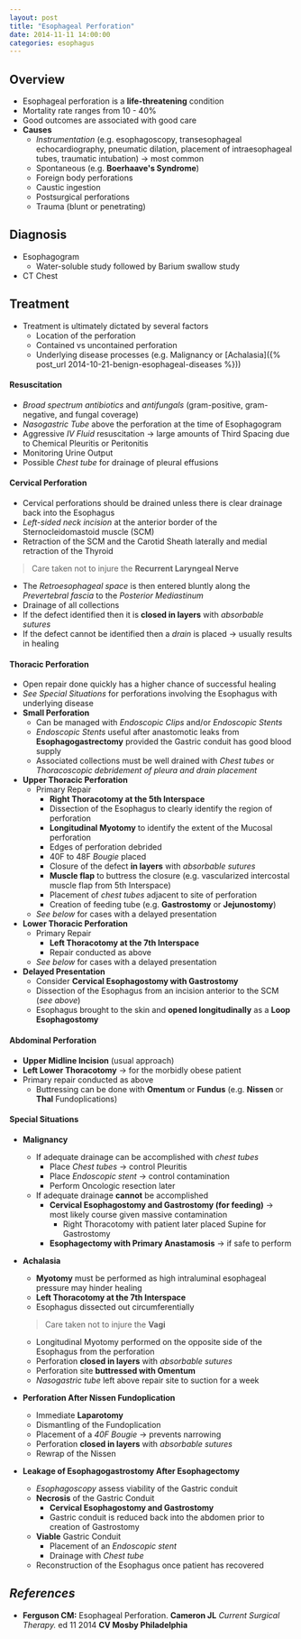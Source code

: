 ```yaml
---
layout: post
title: "Esophageal Perforation"
date: 2014-11-11 14:00:00
categories: esophagus
---
```


## Overview

* Esophageal perforation is a **life-threatening** condition
* Mortality rate ranges from 10 - 40%
* Good outcomes are associated with good care
* **Causes**
  * *Instrumentation* (e.g. esophagoscopy, transesophageal echocardiography, pneumatic dilation, placement of intraesophageal tubes, traumatic intubation) &#8594; most common
  * Spontaneous (e.g. **Boerhaave's Syndrome**)
  * Foreign body perforations
  * Caustic ingestion
  * Postsurgical perforations
  * Trauma (blunt or penetrating)

## Diagnosis

* Esophagogram
  * Water-soluble study followed by Barium swallow study
* CT Chest

## Treatment

* Treatment is ultimately dictated by several factors
  * Location of the perforation
  * Contained vs uncontained perforation
  * Underlying disease processes (e.g. Malignancy or [Achalasia]({% post_url 2014-10-21-benign-esophageal-diseases %}))
  
#### Resuscitation

* *Broad spectrum antibiotics* and *antifungals* (gram-positive, gram-negative, and fungal coverage)
* *Nasogastric Tube* above the perforation at the time of Esophagogram
* Aggressive *IV Fluid* resuscitation &#8594; large amounts of Third Spacing due to Chemical Pleuritis or Peritonitis
* Monitoring Urine Output
* Possible *Chest tube* for drainage of pleural effusions

#### Cervical Perforation

* Cervical perforations should be drained unless there is clear drainage back into the Esophagus
* *Left-sided neck incision* at the anterior border of the Sternocleidomastoid muscle (SCM)
* Retraction of the SCM and the Carotid Sheath laterally and medial retraction of the Thyroid

>  Care taken not to injure the **Recurrent Laryngeal Nerve**

* The *Retroesophageal space* is then entered bluntly along the *Prevertebral fascia* to the *Posterior Mediastinum*
* Drainage of all collections
* If the defect identified then it is **closed in layers** with *absorbable sutures*
* If the defect cannot be identified then a *drain* is placed &#8594; usually results in healing

#### Thoracic Perforation

* Open repair done quickly has a higher chance of successful healing
* *See Special Situations* for perforations involving the Esophagus with underlying disease
* **Small Perforation**
  * Can be managed with *Endoscopic Clips* and/or *Endoscopic Stents*
  * *Endoscopic Stents* useful after anastomotic leaks from **Esophagogastrectomy** provided the Gastric conduit has good blood supply
  * Associated collections must be well drained with *Chest tubes* or *Thoracoscopic debridement of pleura and drain placement* 
* **Upper Thoracic Perforation**
  * Primary Repair
    * **Right Thoracotomy at the 5th Interspace**
    * Dissection of the Esophagus to clearly identify the region of perforation
    * **Longitudinal Myotomy** to identify the extent of the Mucosal perforation 
    * Edges of perforation debrided
    * 40F to 48F *Bougie* placed
    * Closure of the defect **in layers** with *absorbable sutures*
    * **Muscle flap** to buttress the closure (e.g. vascularized intercostal muscle flap from 5th Interspace)
    * Placement of *chest tubes* adjacent to site of perforation
    * Creation of feeding tube (e.g. **Gastrostomy** or **Jejunostomy**)
  * *See below* for cases with a delayed presentation
* **Lower Thoracic Perforation**
  * Primary Repair
    * **Left Thoracotomy at the 7th Interspace**
    * Repair conducted as above
  * *See below* for cases with a delayed presentation
* **Delayed Presentation**
  * Consider **Cervical Esophagostomy with Gastrostomy**
  * Dissection of the Esophagus from an incision anterior to the SCM (*see above*)
  * Esophagus brought to the skin and **opened longitudinally** as a **Loop Esophagostomy**

#### Abdominal Perforation

* **Upper Midline Incision** (usual approach)
* **Left Lower Thoracotomy** &#8594; for the morbidly obese patient
* Primary repair conducted as above
  * Buttressing can be done with **Omentum** or **Fundus** (e.g. **Nissen** or **Thal** Fundoplications)

#### Special Situations

* **Malignancy**
  * If adequate drainage can be accomplished with *chest tubes*
    * Place *Chest tubes* &#8594; control Pleuritis
    * Place *Endoscopic stent* &#8594; control contamination
    * Perform Oncologic resection later
  * If adequate drainage **cannot** be accomplished
    * **Cervical Esophagostomy and Gastrostomy (for feeding)** &#8594; most likely course given massive contamination
      * Right Thoracotomy with patient later placed Supine for Gastrostomy
    * **Esophagectomy with Primary Anastamosis** &#8594; if safe to perform
* **Achalasia**
  * **Myotomy** must be performed as high intraluminal esophageal pressure may hinder healing
  * **Left Thoracotomy at the 7th Interspace**
  * Esophagus dissected out circumferentially
  
  > Care taken not to injure the **Vagi**
  
  * Longitudinal Myotomy performed on the opposite side of the Esophagus from the perforation
  * Perforation **closed in layers** with *absorbable sutures*
  * Perforation site **buttressed with Omentum**
  * *Nasogastric tube* left above repair site to suction for a week
* **Perforation After Nissen Fundoplication**
  * Immediate **Laparotomy**
  * Dismantling of the Fundoplication
  * Placement of a *40F Bougie* &#8594; prevents narrowing
  * Perforation **closed in layers** with *absorbable sutures*
  * Rewrap of the Nissen
* **Leakage of Esophagogastrostomy After Esophagectomy**
  * *Esophagoscopy* assess viability of the Gastric conduit
  * **Necrosis** of the Gastric Conduit
    * **Cervical Esophagostomy and Gastrostomy**
    * Gastric conduit is reduced back into the abdomen prior to creation of Gastrostomy
  * **Viable** Gastric Conduit
    * Placement of an *Endoscopic stent*
    * Drainage with *Chest tube*
  * Reconstruction of the Esophagus once patient has recovered

## *References*
* **Ferguson CM:** Esophageal Perforation. **Cameron JL** *Current Surgical Therapy.* ed 11 2014 **CV Mosby Philadelphia**